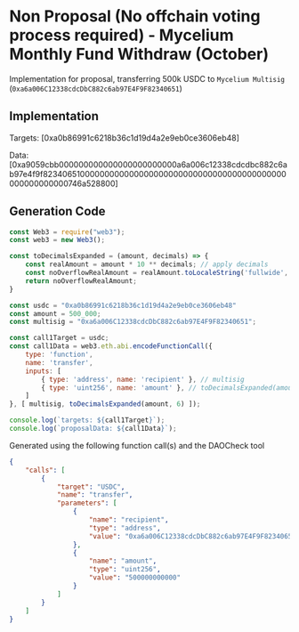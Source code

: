 # Non Proposal (No offchain voting process required) - Mycelium Monthly Fund Withdraw (October)
Implementation for proposal, transferring 500k USDC to `Mycelium Multisig` (`0xa6a006C12338cdcDbC882c6ab97E4F9F82340651`)

## Implementation
Targets: [0xa0b86991c6218b36c1d19d4a2e9eb0ce3606eb48]

Data: [0xa9059cbb000000000000000000000000a6a006c12338cdcdbc882c6ab97e4f9f82340651000000000000000000000000000000000000000000000000000000746a528800]

## Generation Code
```javascript
const Web3 = require("web3");
const web3 = new Web3();

const toDecimalsExpanded = (amount, decimals) => {
    const realAmount = amount * 10 ** decimals; // apply decimals
    const noOverflowRealAmount = realAmount.toLocaleString('fullwide', {useGrouping:false}); // return str (to prevent overflow) & remove scientific notation
    return noOverflowRealAmount;
}

const usdc = "0xa0b86991c6218b36c1d19d4a2e9eb0ce3606eb48"
const amount = 500_000;
const multisig = "0xa6a006C12338cdcDbC882c6ab97E4F9F82340651";

const call1Target = usdc;
const call1Data = web3.eth.abi.encodeFunctionCall({
    type: 'function',
    name: 'transfer',
    inputs: [
        { type: 'address', name: 'recipient' }, // multisig
        { type: 'uint256', name: 'amount' }, // toDecimalsExpanded(amount, 6) - USDC has 6 decimals
    ]
}, [ multisig, toDecimalsExpanded(amount, 6) ]);

console.log(`targets: ${call1Target}`);
console.log(`proposalData: ${call1Data}`);
```

Generated using the following function call(s) and the DAOCheck tool
```json
{
    "calls": [
        {
            "target": "USDC",
            "name": "transfer",
            "parameters": [
                {
                    "name": "recipient",
                    "type": "address",
                    "value": "0xa6a006C12338cdcDbC882c6ab97E4F9F82340651"
                },
                {
                    "name": "amount",
                    "type": "uint256",
                    "value": "500000000000"
                }
            ]
        }
    ]
}
```
